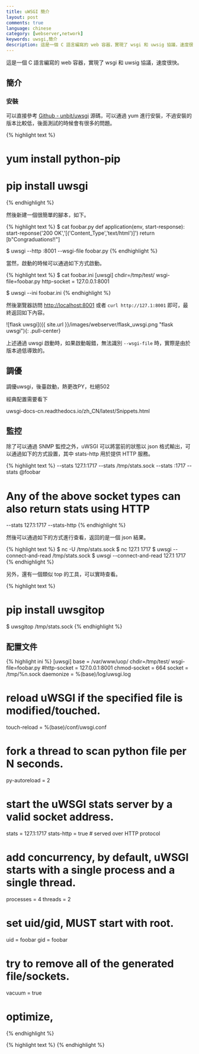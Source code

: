 ```yaml
---
title: uWSGI 簡介
layout: post
comments: true
language: chinese
category: [webserver,network]
keywords: uwsgi,簡介
description: 這是一個 C 語言編寫的 web 容器，實現了 wsgi 和 uwsig 協議，速度很快。
---
```


這是一個 C 語言編寫的 web 容器，實現了 wsgi 和 uwsig 協議，速度很快。

<!-- more -->


## 簡介

### 安裝

可以直接參考 [Github - unbit/uwsgi](https://github.com/unbit/uwsgi) 源碼，可以通過 yum 進行安裝，不過安裝的版本比較低，後面測試的時候會有很多的問題。

{% highlight text %}
# yum install python-pip
# pip install uwsgi
{% endhighlight %}

然後新建一個很簡單的腳本，如下。

{% highlight text %}
$ cat foobar.py
def application(env, start-response):
    start-reponse('200 OK','[('Content_Type','text/html')]')
    return [b"Congraduations!!"]

$ uwsgi --http :8001 --wsgi-file foobar.py
{% endhighlight %}

當然，啟動的時候可以通過如下方式啟動。

{% highlight text %}
$ cat foobar.ini
[uwsgi]
chdir=/tmp/test/
wsgi-file=foobar.py
http-socket = 127.0.0.1:8001

$ uwsgi --ini foobar.ini
{% endhighlight %}

然後瀏覽器訪問 [http://localhost:8001](http://localhost:8001) 或者 `curl http://127.1:8001` 即可，最終返回如下內容。

![flask uwsgi]({{ site.url }}/images/webserver/flask_uwsgi.png "flask uwsgi"){: .pull-center}

上述通過 uwsgi 啟動時，如果啟動報錯，無法識別 `--wsgi-file` 時，實際是由於版本過低導致的。

## 調優

調優uwsgi，後臺啟動，熱更改PY，杜絕502

經典配置需要看下

uwsgi-docs-cn.readthedocs.io/zh_CN/latest/Snippets.html

## 監控

除了可以通過 SNMP 監控之外，uWSGI 可以將當前的狀態以 json 格式輸出，可以通過如下的方式設置，其中 stats-http 用於提供 HTTP 服務。

{% highlight text %}
--stats 127.1:1717
--stats /tmp/stats.sock
--stats :1717
--stats @foobar
# Any of the above socket types can also return stats using HTTP
--stats 127.1:1717 --stats-http
{% endhighlight %}

然後可以通過如下的方式進行查看，返回的是一個 json 結果。

{% highlight text %}
$ nc -U /tmp/stats.sock
$ nc 127.1 1717
$ uwsgi --connect-and-read /tmp/stats.sock
$ uwsgi --connect-and-read 127.1 1717
{% endhighlight %}

另外，還有一個類似 top 的工具，可以實時查看。

{% highlight text %}
# pip install uwsgitop
$ uwsgitop /tmp/stats.sock
{% endhighlight %}

## 配置文件

{% highlight ini %}
[uwsgi]
base = /var/www/uop/
chdir=/tmp/test/
wsgi-file=foobar.py
#http-socket = 127.0.0.1:8001
chmod-socket = 664
socket = /tmp/%n.sock
daemonize = %(base)/log/uwsgi.log

# reload uWSGI if the specified file is modified/touched.
touch-reload = %(base)/conf/uwsgi.conf

# fork a thread to scan python file per N seconds.
py-autoreload = 2

# start the uWSGI stats server by a valid socket address.
stats = 127.1:1717
stats-http = true            # served over HTTP protocol


# add concurrency, by default, uWSGI starts with a single process and a single thread.
processes = 4
threads = 2

# set uid/gid, MUST start with root.
uid = foobar
gid = foobar

# try to remove all of the generated file/sockets.
vacuum = true


# optimize,
{% endhighlight %}



<!--
uwsgi基礎 最佳實踐和問題


# 常見問題

入口為 main@core/uwsgi.c 。

{% highlight text %}
|-uwsgi_setup()
  |-uwsgi_start()
|-uwsgi_run()
{% endhighlight %}
-->


{% highlight text %}
{% endhighlight %}
